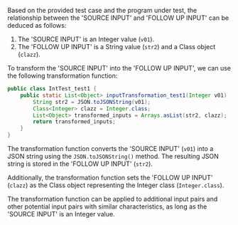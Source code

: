 Based on the provided test case and the program under test, the relationship between the 'SOURCE INPUT' and 'FOLLOW UP INPUT' can be deduced as follows:

1. The 'SOURCE INPUT' is an Integer value (`v01`).
2. The 'FOLLOW UP INPUT' is a String value (`str2`) and a Class object (`clazz`).

To transform the 'SOURCE INPUT' into the 'FOLLOW UP INPUT', we can use the following transformation function:

```java
public class IntTest_test1 {
    public static List<Object> inputTransformation_test1(Integer v01)  {
        String str2 = JSON.toJSONString(v01);
        Class<Integer> clazz = Integer.class;
        List<Object> transformed_inputs = Arrays.asList(str2, clazz);
        return transformed_inputs;
    }
}
```

The transformation function converts the 'SOURCE INPUT' (`v01`) into a JSON string using the `JSON.toJSONString()` method. The resulting JSON string is stored in the 'FOLLOW UP INPUT' (`str2`).

Additionally, the transformation function sets the 'FOLLOW UP INPUT' (`clazz`) as the Class object representing the Integer class (`Integer.class`).

The transformation function can be applied to additional input pairs and other potential input pairs with similar characteristics, as long as the 'SOURCE INPUT' is an Integer value.